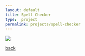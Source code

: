 ```yaml
---
layout: default
title: Spell Checker
type:  project
permalink: projects/spell-checker
---
```




![](/assets/images/projects/.png)

[back](./)